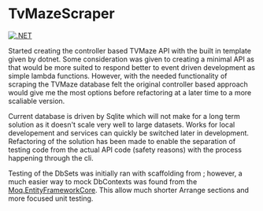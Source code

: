 # TvMazeScraper

[![.NET](https://github.com/decisivedaniel/TvMazeScraper/actions/workflows/dotnet.yml/badge.svg)](https://github.com/decisivedaniel/TvMazeScraper/actions/workflows/dotnet.yml)

Started creating the controller based TVMaze API with the built in template given by dotnet. Some consideration was given to creating a minimal API as that would be more suited to respond better to event driven development as simple lambda functions. However, with the needed functionality of scraping the TVMaze database felt the original controller based approach would give me the most options before refactoring at a later time to a more scaliable version.

Current database is driven by Sqlite which will not make for a long term solution as it doesn't scale very well to large datasets. Works for local developement and services can quickly be switched later in development. Refactoring of the solution has been made to enable the separation of testing code from the actual API code (safety reasons) with the process happening through the cli.

Testing of the DbSets was initially ran with scaffolding from [](https://learn.microsoft.com/en-us/ef/ef6/fundamentals/testing/mocking); however, a much easier way to mock DbContexts was found from the [Moq.EntityFrameworkCore](https://github.com/MichalJankowskii/Moq.EntityFrameworkCore). This allow much shorter Arrange sections and more focused unit testing.


